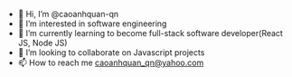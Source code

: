 - 👋 Hi, I’m @caoanhquan-qn
- 👀 I’m interested in software engineering
- 🌱 I’m currently learning to become full-stack software developer(React JS, Node JS)
- 💞️ I’m looking to collaborate on Javascript projects
- 📫 How to reach me caoanhquan_qn@yahoo.com
